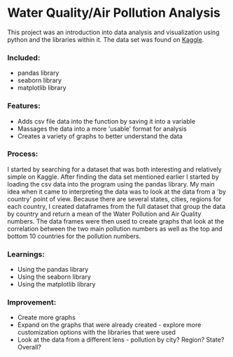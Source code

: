 # Water Quality/Air Pollution Analysis
This project was an introduction into data analysis and visualization using python and the libraries within it. The data set was found on [Kaggle](https://www.kaggle.com/datasets/patricklford/water-and-air-quality?select=Cities1.csv).

### Included:
- pandas library
- seaborn library
- matplotlib library
  
### Features:
- Adds csv file data into the function by saving it into a variable
- Massages the data into a more 'usable' format for analysis
- Creates a variety of graphs to better understand the data

### Process:

I started by searching for a dataset that was both interesting and relatively simple on Kaggle. After finding the data set mentioned earlier I started by loading the csv data into the program using the pandas library. My main idea when it came to interpreting the data was to look at the data from a 'by country' point of view. Because there are several states, cities, regions for each country, I created dataframes from the full dataset that group the data by country and return a mean of the Water Pollution and Air Quality numbers. The data frames were then used to create graphs that look at the correlation between the two main pollution numbers as well as the top and bottom 10 countries for the pollution numbers.

### Learnings:
- Using the pandas library
- Using the seaborn library
- Using the matplotlib library

### Improvement:
- Create more graphs
- Expand on the graphs that were already created - explore more customization options with the libraries that were used
- Look at the data from a different lens - pollution by city? Region? State? Overall?
